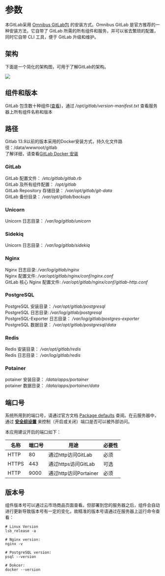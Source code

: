 # 参数

本GitLab采用 [Omnibus GitLab包](https://gitlab.com/gitlab-org/omnibus-gitlab) 的安装方式。Omnibus GitLab 是官方推荐的一种安装方法，它自带了 GitLab 所需的所有组件和服务，并可以省去繁琐的配置，同时它自带 CLI 工具，便于 GitLab 升级和维护。

## 架构

下面是一个简化的架构图，可用于了解GitLab的架构。

![](https://libs.websoft9.com/Websoft9/DocsPicture/en/gitlab/architecture_simplified.png)

## 组件和版本

GitLab 包含数十种组件([查看](https://docs.gitlab.com/ee/development/architecture.html#component-list))，通过 */opt/gitlab/version-manifest.txt* 查看服务器上所有组件名称和版本

## 路径
Gitlab 13.9以前的版本采用的Docker安装方式，持久化文件路径：/data/wwwroot/gitlab  
了解详细，请查看[GitLab Docker 安装](https://docs.gitlab.com/omnibus/docker/README.html)


### GitLab

GitLab 配置文件： */etc/gitlab/gitlab.rb*    
GitLab 及所有组件配置： */opt/gitlab*  
GitLab Repository 存储目录： */var/opt/gitlab/git-data*  
GitLab 备份目录： */var/opt/gitlab/backups*

### Unicorn

Unicorn 日志目录： */var/log/gitlab/unicorn*  

### Sidekiq

Unicorn 日志目录： */var/log/gitlab/sidekiq*

### Nginx

Nginx 日志目录: */var/log/gitlab/nginx*  
Nginx 配置文件: */var/opt/gitlab/nginx/conf/nginx.conf*  
GitLab 核心 Nginx 配置文件:  */var/opt/gitlab/nginx/conf/gitlab-http.conf*

### PostgreSQL

PostgreSQL 安装目录： */var/opt/gitlab/postgresql*  
PostgreSQL 日志目录: */var/log/gitlab/postgresql*   
PostgreSQL-Exporter 日志目录： */var/log/gitlab/postgres-exporter*  
PostgreSQL 数据目录： */var/opt/gitlab/postgresql/data*

### Redis

Redis 安装目录： */var/opt/gitlab/redis*  
Redis 日志目录： */var/log/gitlab/redis*

### Potainer

potainer 安装目录： */data/apps/portainer*  
potainer 数据目录： */data/apps/portainer/data*


## 端口号

系统所用到的端口号，请通过官方文档 [Package defaults](https://docs.gitlab.com/omnibus/package-information/defaults.html) 查阅。在云服务器中，通过 **[安全组设置](https://support.websoft9.com/docs/faq/zh/tech-instance.html)** 来控制（开启或关闭）端口是否可以被外部访问。 

本应用建议开启的端口如下：

| 名称 | 端口号 | 用途 |  必要性 |
| --- | --- | --- | --- |
| HTTP | 80 | 通过http访问GitLab | 必须 |
| HTTPS | 443 | 通过https访问GitLab | 可选 |
| HTTP | 9000 | 通过http访问Portainer | 必须 |

## 版本号

组件版本号可以通过云市场商品页面查看。但部署到您的服务器之后，组件会自动进行更新导致版本号有一定的变化，故精准的版本号请通过在服务器上运行命令查看：

```shell
# Linux Version
lsb_release -a

# Nginx version:
nginx -v

# PostgreSQL version:
psql --version

# Dokcer:
docker --version
```
